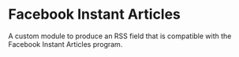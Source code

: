 # Facebook Instant Articles

A custom module to produce an RSS field that is compatible with the
Facebook Instant Articles program.
